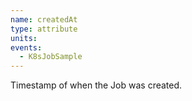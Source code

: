 ```yaml
---
name: createdAt
type: attribute
units:
events:
  - K8sJobSample
---
```


Timestamp of when the Job was created.
